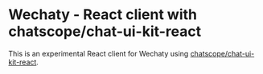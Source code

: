 # Wechaty - React client with chatscope/chat-ui-kit-react

This is an experimental React client for Wechaty using [chatscope/chat-ui-kit-react](https://github.com/chatscope/chat-ui-kit-react).